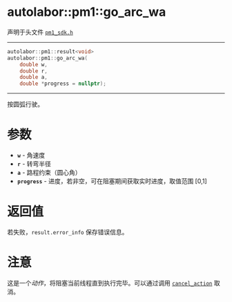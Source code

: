 # autolabor::pm1::go_arc_wa

声明于头文件 [`pm1_sdk.h`](https://github.com/autolaborcenter/pm1_sdk/blob/master/src/main/pm1_sdk.h)

------

```c++
autolabor::pm1::result<void>
autolabor::pm1::go_arc_wa(
    double w,
    double r,
    double a,
    double *progress = nullptr);
```

------

按圆弧行驶。

# 参数

- **`w`** - 角速度
- **`r`** - 转弯半径
- **`a`** - 路程约束（圆心角）
- **`progress`** - 进度，若非空，可在阻塞期间获取实时进度，取值范围 [0,1]

# 返回值

若失败，`result.error_info` 保存错误信息。

# 注意

这是一个*动作*，将阻塞当前线程直到执行完毕。可以通过调用 [`cancel_action`](cancel_action.md) 取消。